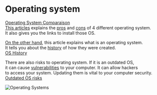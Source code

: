 # **Operating system**

[Operating System Comparaison](https://www.pcmag.com/picks/windows-vs-macos-vs-chrome-os-vs-ubuntu-linux-which-operating-system-reigns?test_uuid=02LlF0iWKsilxYTJVF8uH5y&test_variant=A)<br/>
<ins>This articles</ins> explains the <ins>pros</ins> and <ins>cons</ins> of 4 different operating system.<br/>
It also gives you the links to install those OS.<br/>

<ins>On the other hand</ins>, this article explains what is an operating system.<br/>
It tells you about the <ins>history</ins> of how they were created.<br/>
[OS History](https://www.britannica.com/technology/operating-system)

There are also risks to operating system. If it is an outdated OS,<br/>
it can cause <ins>vulnerabilities</ins> to your computer. It can allow hackers<br/>
to access your system. Updating them is vital to your computer security.<br/>
[Outdated OS risks](https://www.itconvergence.com/blog/risks-of-using-outdated-operating-system/)

![Operating Systems](https://cdn.shopify.com/s/files/1/0028/7509/7153/files/Blog_Header_PPT_12_1024x1024.png?v=1728294478)
